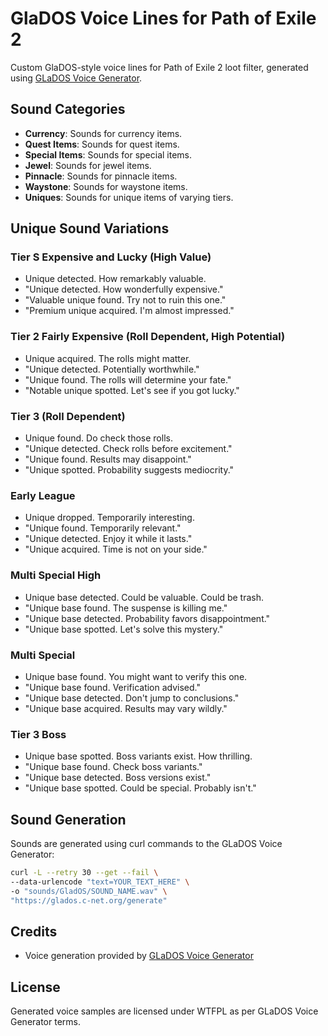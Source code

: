 # GlaDOS Voice Lines for Path of Exile 2

Custom GlaDOS-style voice lines for Path of Exile 2 loot filter, generated using [GLaDOS Voice Generator](https://glados.c-net.org/).

## Sound Categories

- **Currency**: Sounds for currency items.
- **Quest Items**: Sounds for quest items.
- **Special Items**: Sounds for special items.
- **Jewel**: Sounds for jewel items.
- **Pinnacle**: Sounds for pinnacle items.
- **Waystone**: Sounds for waystone items.
- **Uniques**: Sounds for unique items of varying tiers.

## Unique Sound Variations

### Tier S Expensive and Lucky (High Value)

- Unique detected. How remarkably valuable.
- "Unique detected. How wonderfully expensive."
- "Valuable unique found. Try not to ruin this one."
- "Premium unique acquired. I'm almost impressed."

### Tier 2 Fairly Expensive (Roll Dependent, High Potential)

- Unique acquired. The rolls might matter.
- "Unique detected. Potentially worthwhile."
- "Unique found. The rolls will determine your fate."
- "Notable unique spotted. Let's see if you got lucky."

### Tier 3 (Roll Dependent)

- Unique found. Do check those rolls.
- "Unique detected. Check rolls before excitement."
- "Unique found. Results may disappoint."
- "Unique spotted. Probability suggests mediocrity."

### Early League

- Unique dropped. Temporarily interesting.
- "Unique found. Temporarily relevant."
- "Unique detected. Enjoy it while it lasts."
- "Unique acquired. Time is not on your side."

### Multi Special High

- Unique base detected. Could be valuable. Could be trash.
- "Unique base found. The suspense is killing me."
- "Unique base detected. Probability favors disappointment."
- "Unique base spotted. Let's solve this mystery."

### Multi Special

- Unique base found. You might want to verify this one.
- "Unique base found. Verification advised."
- "Unique base detected. Don't jump to conclusions."
- "Unique base acquired. Results may vary wildly."

### Tier 3 Boss

- Unique base spotted. Boss variants exist. How thrilling.
- "Unique base found. Check boss variants."
- "Unique base detected. Boss versions exist."
- "Unique base spotted. Could be special. Probably isn't."

## Sound Generation

Sounds are generated using curl commands to the GLaDOS Voice Generator:

```bash
curl -L --retry 30 --get --fail \
--data-urlencode "text=YOUR_TEXT_HERE" \
-o "sounds/GladOS/SOUND_NAME.wav" \
"https://glados.c-net.org/generate"
```

## Credits

- Voice generation provided by [GLaDOS Voice Generator](https://glados.c-net.org/)

## License

Generated voice samples are licensed under WTFPL as per GLaDOS Voice Generator terms.
